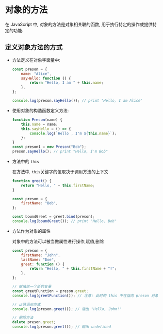 # 对象的方法

在 JavaScript 中, 对象的方法是对象相关联的函数, 用于执行特定的操作或提供特定的功能.

## 定义对象方法的方式

-   方法定义在对象字面量中:

    ```javascript
    const preson = {
        name: "Alice",
        sayHello: function () {
            return "Hello, I am " + this.name;
        },
    };

    console.log(preson.sayHello()); // print "Hello, I am Alice"
    ```

-   使用对象的构造函数定义方法:

    ```javascript
    function Preson(name) {
        this.name = name;
        this.sayHello = () => {
            console.log(`Hello , I'm ${this.name}`);
        };
    }
    const preson1 = new Preson("Bob");
    preson.sayHello(); // print "Hello, I'm Bob"
    ```

-   方法中的 `this`

    在方法中, `this`关键字的值取决于调用方法的上下文.

    ```javascript
    function greet() {
        return "Hello, " + this.firstName;
    }

    const preson = {
        firstName: "Bob",
    };

    const boundGreet = greet.bind(preson);
    console.log(boundGreet()); // print "Hello, Bob"
    ```

-   方法作为对象的属性

    对象中的方法可以被当做属性进行操作,赋值,删除

    ```javascript
    const preson = {
        firstName: "John",
        lastName: "Doe",
        greet: function () {
            return "Hello, " + this.firstName + "!";
        },
    };

    // 赋值给一个新的变量
    const greetFunction = preson.greet;
    console.log(greetFunction()); // 注意: 此时的 this 不在指向 preson 对象,可能会导致错误

    // 正确调用方式
    console.log(preson.greet()); // 输出 "Hello, John!"

    // 删除方法
    delete preson.greet;
    console.log(preson.greet()); // 输出 undefined
    ```
